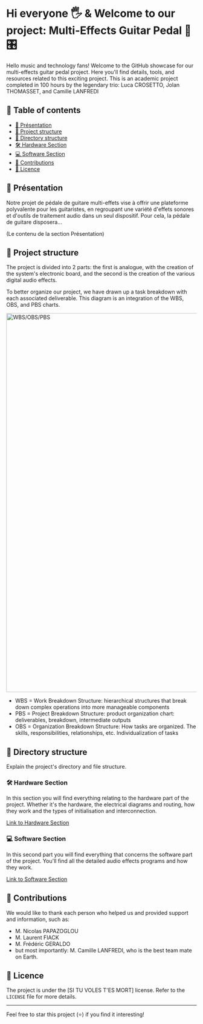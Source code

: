 # Hi everyone 🖐️ & Welcome to our project: Multi-Effects Guitar Pedal 🎸🎛️

Hello music and technology fans! Welcome to the GitHub showcase for our multi-effects guitar pedal project. Here you'll find details, tools, and resources related to this exciting project. This is an academic project completed in 100 hours by the legendary trio: Luca CROSETTO, Jolan THOMASSET, and Camille LANFREDI

## 📖 Table of contents

- [📌 Présentation](#-présentation)
- [🔧 Project structure](#-project-structure)
- [📁 Directory structure](#-directory-structure)
- [🛠️ Hardware Section](#-hardware-section)
- [💻 Software Section](#-software-section)
- [🚀 Contributions](#-contributions)
- [📜 Licence](#-licence)

## 📌 Présentation

Notre projet de pédale de guitare multi-effets vise à offrir une plateforme polyvalente pour les guitaristes, en regroupant une variété d'effets sonores et d'outils de traitement audio dans un seul dispositif. Pour cela, la pédale de guitare disposera...

(Le contenu de la section Présentation)

## 🔧 Project structure
The project is divided into 2 parts: the first is analogue, with the creation of the system's electronic board, and the second is the creation of the various digital audio effects.

To better organize our project, we have drawn up a task breakdown with each associated deliverable. This diagram is an integration of the WBS, OBS, and PBS charts.

 <img src="https://github.com/lucacros/2324_Projet2A_PedaleGuitare/blob/documents/wbspbsobs.drawio.png" alt="WBS/OBS/PBS" width="1000" />

- WBS = Work Breakdown Structure: hierarchical structures that break down complex operations into more manageable components
- PBS = Project Breakdown Structure: product organization chart: deliverables, breakdown, intermediate outputs
- OBS = Organization Breakdown Structure: How tasks are organized. The skills, responsibilities, relationships, etc. Individualization of tasks

## 📁 Directory structure

Explain the project's directory and file structure.

### 🛠️ Hardware Section

In this section you will find everything relating to the hardware part of the project. Whether it's the hardware, the electrical diagrams and routing, how they work and the types of initialisation and interconnection.

[Link to Hardware Section](https://github.com/lucacros/2324_Projet2A_PedaleGuitare/tree/Hardware-Section)

### 💻 Software Section

In this second part you will find everything that concerns the software part of the project. You'll find all the detailed audio effects programs and how they work.

[Link to Software Section](https://github.com/lucacros/2324_Projet2A_PedaleGuitare/tree/Software-Section)

## 🚀 Contributions

We would like to thank each person who helped us and provided support and information, such as:
- M. Nicolas PAPAZOGLOU
- M. Laurent FIACK
- M. Frédéric GERALDO
- but most importantly: M. Camille LANFREDI, who is the best team mate on Earth.

## 📜 Licence

The project is under the [SI TU VOLES T'ES MORT] license. Refer to the `LICENSE` file for more details.

---
Feel free to star this project (⭐) if you find it interesting!
